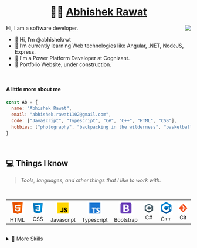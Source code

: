 <p align="center">
  <h1 align="center">👨‍💻 <a href="https://github.com/abhishekrwt">Abhishek Rawat</a></h1>
</p>
<img align="right" src="https://media.giphy.com/media/5iV4Op6eJsjBDxIXPi/giphy.gif">
<p>Hi, I am a software developer.</p>
<ul>
  <li>👋 Hi, I’m @abhishekrwt</li>
  <li>🌱 I’m currently learning Web technologies like Angular, .NET, NodeJS, Express.</li>
  <li>💼 I'm a Power Platform Developer at Cognizant.</li>
  <li>🧐 Portfolio Website, under construction.</li>
</ul>
<br>

#### A little more about me
```javascript
const Ab = {
  name: "Abhishek Rawat",
  email: "abhishek.rawat1102@gmail.com",
  code: ["Javascript", "Typescript", "C#", "C++", "HTML", "CSS"],
  hobbies: ["photography", "backpacking in the wilderness", "basketball"]
}
```
<br>

## 💻 Things I know
> <i>Tools, languages, and other things that I like to work with.</i>
<br>
<table>
  <tr>
    <td align="center" width="96">
      <a>
        <img src="https://github.com/abhishekrwt/abhishekrwt/blob/main/icons/html5.svg" width="40"/>
      </a>
      <br>HTML
    </td>
    <td align="center" width="96">
      <a>
        <img src="https://github.com/abhishekrwt/abhishekrwt/blob/main/icons/css3.svg" width="40"/>
      </a>
      <br>CSS
    </td>
    <td align="center" width="96">
      <a>
        <img src="https://github.com/abhishekrwt/abhishekrwt/blob/main/icons/javascript.svg" width="40"/>
      </a>
      <br>Javascript
    </td>
    <td align="center" width="96">
      <a>
        <img src="https://github.com/abhishekrwt/abhishekrwt/blob/main/icons/typescript.svg" width="40"/>
      </a>
      <br>Typescript
    </td>
    <td align="center" width="96">
      <a>
        <img src="https://github.com/abhishekrwt/abhishekrwt/blob/main/icons/bootstrap.svg" width="40"/>
      </a>
      <br>Bootstrap
    </td>
    <td align="center" width="96">
      <a>
        <img src="https://github.com/abhishekrwt/abhishekrwt/blob/main/icons/csharp.svg" width="40"/>
      </a>
      <br>C#
    </td>
    <td align="center" width="96">
      <a>
        <img src="https://github.com/abhishekrwt/abhishekrwt/blob/main/icons/cpluspluss.svg" width="40"/>
      </a>
      <br>C++
    </td>
    <td align="center" width="96">
      <a>
        <img src="https://github.com/abhishekrwt/abhishekrwt/blob/main/icons/git.svg" width="40"/>
      </a>
      <br>Git
    </td> 
  </tr>
</table>
<br>

<details>
<summary>💼 More Skills</summary>
<br>
  
![](https://img.shields.io/badge/Code-.NET-informational?style=flat&logo=.net&logoColor=white&color=4AB197)
![](https://img.shields.io/badge/Code-MongoDB-informational?style=flat&logo=MongoDB&logoColor=white&color=4AB197)
![](https://img.shields.io/badge/Code-MySQL-informational?style=flat&logo=MySQL&logoColor=white&color=4AB197)
![](https://img.shields.io/badge/Style-Sass-informational?style=flat&logo=Sass&logoColor=white&color=4AB197)
![](https://img.shields.io/badge/Tools-Postman-informational?style=flat&logo=Postman&logoColor=white&color=4AB197)
![](https://img.shields.io/badge/Tools-GitHub-informational?style=flat&logo=GitHub&logoColor=white&color=4AB197)
</details>

<br>
